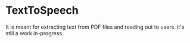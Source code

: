 # TextToSpeech
It is meant for extracting text from PDF files and reading out to users.
it's still a work in-progress.
